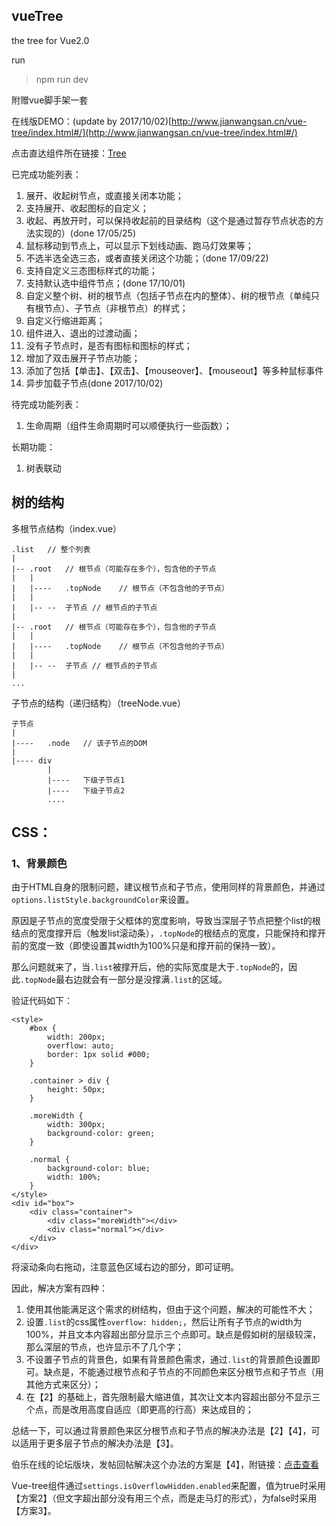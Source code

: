 <h2> vueTree</h2>

the tree for Vue2.0

run
> npm run dev

附赠vue脚手架一套

在线版DEMO：(update by 2017/10/02)[http://www.jianwangsan.cn/vue-tree/index.html#/](http://www.jianwangsan.cn/vue-tree/index.html#/)

点击直达组件所在链接：[Tree](https://github.com/qq20004604/vueTree/tree/master/src/components/tree)


已完成功能列表：

1. 展开、收起树节点，或直接关闭本功能；
2. 支持展开、收起图标的自定义；
3. 收起、再放开时，可以保持收起前的目录结构（这个是通过暂存节点状态的方法实现的）(done 17/05/25)
4. 鼠标移动到节点上，可以显示下划线动画、跑马灯效果等；
5. 不选半选全选三态，或者直接关闭这个功能；（done 17/09/22)
6. 支持自定义三态图标样式的功能；
7. 支持默认选中组件节点；(done 17/10/01)
8. 自定义整个树、树的根节点（包括子节点在内的整体）、树的根节点（单纯只有根节点）、子节点（非根节点）的样式；
9. 自定义行缩进距离；
10. 组件进入、退出的过渡动画；
11. 没有子节点时，是否有图标和图标的样式；
12. 增加了双击展开子节点功能；
13. 添加了包括【单击】、【双击】、【mouseover】、【mouseout】等多种鼠标事件
14. 异步加载子节点(done 2017/10/02)

待完成功能列表：

1. 生命周期（组件生命周期时可以顺便执行一些函数）；

长期功能：

1. 树表联动


<h2>树的结构</h2>

多根节点结构（index.vue）

```
.list	// 整个列表
|
|-- .root	// 根节点（可能存在多个），包含他的子节点
|	|
|	|----	.topNode	// 根节点（不包含他的子节点）
|	|
|	|--	--	子节点	// 根节点的子节点
|
|-- .root	// 根节点（可能存在多个），包含他的子节点
|	|
|	|----	.topNode	// 根节点（不包含他的子节点）
|	|
|	|--	--	子节点	// 根节点的子节点
|
...
```

子节点的结构（递归结构）（treeNode.vue）

```
子节点
|
|----	.node	// 该子节点的DOM
|
|---- div
		|
		|----	下级子节点1
		|----	下级子节点2
		....
```


<h2>CSS：</h2>

<h3>1、背景颜色</h3>

由于HTML自身的限制问题，建议根节点和子节点，使用同样的背景颜色，并通过``options.listStyle.backgroundColor``来设置。

原因是子节点的宽度受限于父框体的宽度影响，导致当深层子节点把整个list的根结点的宽度撑开后（触发list滚动条），``.topNode``的根结点的宽度，只能保持和撑开前的宽度一致（即使设置其width为100%只是和撑开前的保持一致）。

那么问题就来了，当``.list``被撑开后，他的实际宽度是大于``.topNode``的，因此``.topNode``最右边就会有一部分是没撑满``.list``的区域。

验证代码如下：

```
<style>
    #box {
        width: 200px;
        overflow: auto;
        border: 1px solid #000;
    }

    .container > div {
        height: 50px;
    }

    .moreWidth {
        width: 300px;
        background-color: green;
    }

    .normal {
        background-color: blue;
        width: 100%;
    }
</style>
<div id="box">
    <div class="container">
        <div class="moreWidth"></div>
        <div class="normal"></div>
    </div>
</div>
```

将滚动条向右拖动，注意蓝色区域右边的部分，即可证明。

因此，解决方案有四种：

1. 使用其他能满足这个需求的树结构，但由于这个问题，解决的可能性不大；
2. 设置``.list``的css属性``overflow: hidden;``，然后让所有子节点的width为100%，并且文本内容超出部分显示三个点即可。缺点是假如树的层级较深，那么深层的节点，也许显示不了几个字；
3. 不设置子节点的背景色，如果有背景颜色需求，通过``.list``的背景颜色设置即可。缺点是，不能通过根节点和子节点的不同颜色来区分根节点和子节点（用其他方式来区分）；
4. 在【2】的基础上，首先限制最大缩进值，其次让文本内容超出部分不显示三个点，而是改用高度自适应（即更高的行高）来达成目的；

总结一下，可以通过背景颜色来区分根节点和子节点的解决办法是【2】【4】，可以适用于更多层子节点的解决办法是【3】。

伯乐在线的论坛版块，发帖回帖解决这个办法的方案是【4】，附链接：[点击查看](http://group.jobbole.com/)

Vue-tree组件通过``settings.isOverflowHidden.enabled``来配置，值为true时采用【方案2】（但文字超出部分没有用三个点，而是走马灯的形式），为false时采用【方案3】。

